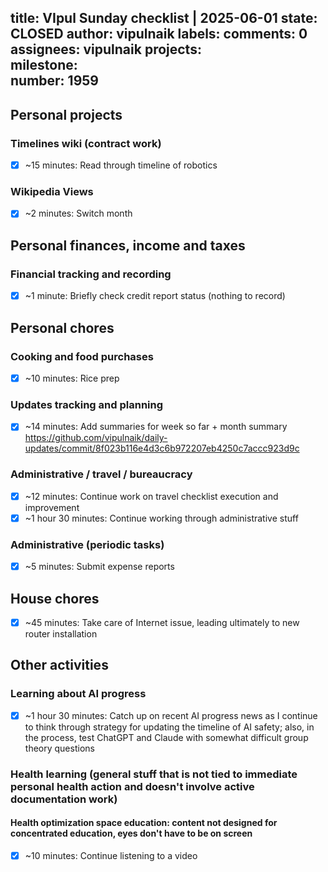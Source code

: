 title:	VIpul Sunday checklist | 2025-06-01
state:	CLOSED
author:	vipulnaik
labels:	
comments:	0
assignees:	vipulnaik
projects:	
milestone:	
number:	1959
--
## Personal projects

### Timelines wiki (contract work)

- [x] ~15 minutes: Read through timeline of robotics

### Wikipedia Views

- [x] ~2 minutes: Switch month

## Personal finances, income and taxes

### Financial tracking and recording

- [x] ~1 minute: Briefly check credit report status (nothing to record)

## Personal chores

### Cooking and food purchases

- [x] ~10 minutes: Rice prep

### Updates tracking and planning

- [x] ~14 minutes: Add summaries for week so far + month summary https://github.com/vipulnaik/daily-updates/commit/8f023b116e4d3c6b972207eb4250c7accc923d9c

### Administrative / travel / bureaucracy

- [x] ~12 minutes: Continue work on travel checklist execution and improvement
- [x] ~1 hour 30 minutes: Continue working through administrative stuff

### Administrative (periodic tasks)

- [x] ~5 minutes: Submit expense reports

## House chores

- [x]  ~45 minutes: Take care of Internet issue, leading ultimately to new router installation

## Other activities

### Learning about AI progress

- [x] ~1 hour 30 minutes: Catch up on recent AI progress news as I continue to think through strategy for updating the timeline of AI safety; also, in the process, test ChatGPT and Claude with somewhat difficult group theory questions

### Health learning (general stuff that is not tied to immediate personal health action and doesn't involve active documentation work)

#### Health optimization space education: content not designed for concentrated education, eyes don't have to be on screen

- [x] ~10 minutes: Continue listening to a video

